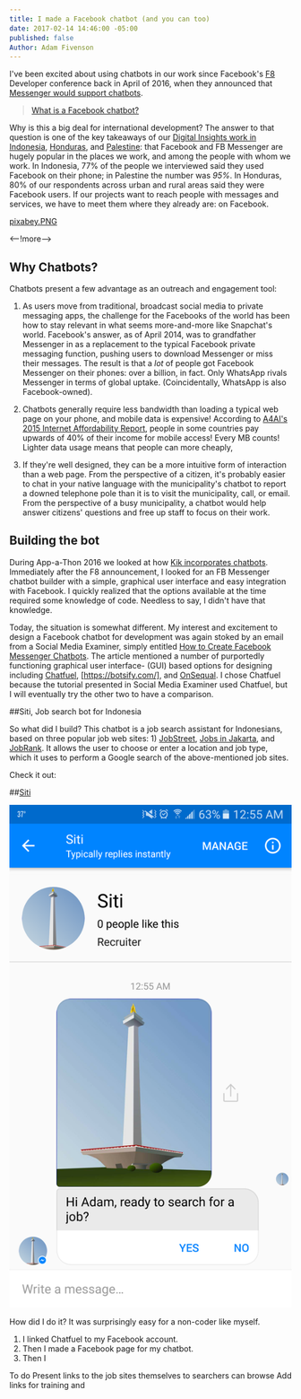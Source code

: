 ```yaml
---
title: I made a Facebook chatbot (and you can too)
date: 2017-02-14 14:46:00 -05:00
published: false
Author: Adam Fivenson
---
```


I've been excited about using chatbots in our work since Facebook's [F8](https://www.fbf8.com/) Developer conference back in April of 2016, when they announced that [Messenger would support chatbots](https://techcrunch.com/2016/04/12/agents-on-messenger/).

> [What is a Facebook chatbot?](https://blog.hubspot.com/marketing/facebook-bots-guide)

Why is this a big deal for international development? The answer to that question is one of the key takeaways of our [Digital Insights work in Indonesia](https://dai-global-digital.com/where-whatsapp-is-just-another-bbm-clone-digital-insights-indonesia.html), [Honduras](https://dai-global-digital.com/mobiles-in-central-america-digital-insights-honduras-part-2.html), and [Palestine](https://dai-global-digital.com/consumer-insights-palestine-e-governance-readiness.html): that Facebook and FB Messenger are hugely popular in the places we work, and among the people with whom we work. In Indonesia, 77% of the people we interviewed said they used Facebook on their phone; in Palestine the number was *95%*. In Honduras, 80% of our respondents across urban and rural areas said they were Facebook users. If our projects want to reach people with messages and services, we have to meet them where they already are: on Facebook. 

[pixabey.PNG](/uploads/pixabey.PNG)

<--!more-->

## Why Chatbots? 
Chatbots present a few advantage as an outreach and engagement tool: 

1. As users move from traditional, broadcast social media to private messaging apps, the challenge for the Facebooks of the world has been how to stay relevant in what seems more-and-more like Snapchat's world. Facebook's answer, as of April 2014, was to grandfather Messenger in as a replacement to the typical Facebook private messaging function, pushing users to download Messenger or miss their messages. The result is that a *lot* of people got Facebook Messenger on their phones: over a billion, in fact. Only WhatsApp rivals Messenger in terms of global uptake. (Coincidentally, WhatsApp is also Facebook-owned).

2. Chatbots generally require less bandwidth than loading a typical web page on your phone, and mobile data is expensive! According to [A4AI's 2015 Internet Affordability Report](http://a4ai.org/affordability-report/report/2015/#the_affordability_drivers_index_(adi)), people in some countries pay upwards of 40% of their income for mobile access! Every MB counts! Lighter data usage means that people can more cheaply, 

3. If they're well designed, they can be a more intuitive form of interaction than a web page. From the perspective of a citizen, it's probably easier to chat in your native language with the municipality's chatbot to report a downed telephone pole than it is to visit the municipality, call, or email. From the perspective of a busy municipality, a chatbot would help answer citizens' questions and free up staff to focus on their work. 

## Building the bot
During App-a-Thon 2016 we looked at how [Kik incorporates chatbots](https://dai-global-digital.com/appathon-2016-kik-for-development.html). Immediately after the F8 announcement, I looked for an FB Messenger chatbot builder with a simple, graphical user interface and easy integration with Facebook. I quickly realized that the options available at the time required some knowledge of code. Needless to say, I didn't have that knowledge. 

Today, the situation is somewhat different. My interest and excitement to design a Facebook chatbot for development was again stoked by an email from a Social Media Examiner, simply entitled [How to Create Facebook Messenger Chatbots](http://www.socialmediaexaminer.com/how-to-create-facebook-messenger-chatbot/). The article mentioned a number of purportedly functioning graphical user interface- (GUI) based options for designing including [Chatfuel](http://www.chatfuel.com), [https://botsify.com/], and [OnSequal](https://www.onsequel.com/). I chose Chatfuel because the tutorial presented in Social Media Examiner used Chatfuel, but I will eventually try the other two to have a comparison. 

##Siti, Job search bot for Indonesia

So what did I build? This chatbot is a job search assistant for Indonesians, based on three popular job web sites: 1) [JobStreet](http://www.jobstreet.co.in), [Jobs in Jakarta](http://www.jobsinjakarta), and [JobRank](http://www.jobrank.org/id/). It allows the user to choose or enter a location and job type, which it uses to perform a Google search of the above-mentioned job sites. 

Check it out:

##[Siti](https://www.messenger.com/t/1276881939061378)

![Screenshot_20170216-005533.png](/uploads/Screenshot_20170216-005533.png)

How did I do it? It was surprisingly easy for a non-coder like myself. 

1. I linked Chatfuel to my Facebook account. 
2. Then I made a Facebook page for my chatbot. 
3. Then I 


To do
Present links to the job sites themselves to searchers can browse
Add links for training and 